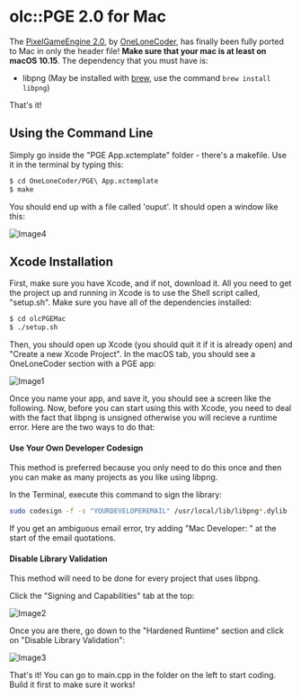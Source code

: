 # olc::PGE 2.0 for Mac

The [PixelGameEngine 2.0](https://github.com/OneLoneCoder/olcPixelGameEngine), by [OneLoneCoder](https://onelonecoder.com/), has finally been fully ported to Mac in only the header file! __Make sure that your mac is at least on macOS 10.15__. The dependency that you must have is:

  - libpng (May be installed with [brew](https://brew.sh/), use the command ```brew install libpng```)

That's it!

## Using the Command Line

Simply go inside the "PGE App.xctemplate" folder - there's a makefile. Use it in the terminal by typing this:

```sh
$ cd OneLoneCoder/PGE\ App.xctemplate
$ make
```

You should end up with a file called 'ouput'. It should open a window like this:

![Image4](https://i.ibb.co/hsz9SMF/Screen-Shot-2019-08-12-at-11-18-52-PM.png)

## Xcode Installation

First, make sure you have Xcode, and if not, download it. All you need to get the project up and running in Xcode is to use the Shell script called, "setup.sh". Make sure you have all of the dependencies installed:

```sh
$ cd olcPGEMac
$ ./setup.sh
```
Then, you should open up Xcode (you should quit it if it is already open) and "Create a new Xcode Project". In the macOS tab, you should see a OneLoneCoder section with a PGE app:

![Image1](https://i.imgur.com/uYUP1xW.png)

Once you name your app, and save it, you should see a screen like the following. Now, before you can start using this with Xcode, you need to deal with the fact that libpng is unsigned otherwise you will recieve a runtime error. Here are the two ways to do that:

#### Use Your Own Developer Codesign

This method is preferred because you only need to do this once and then you can make as many projects as you like using libpng.

In the Terminal, execute this command to sign the library:
```sh
sudo codesign -f -s "YOURDEVELOPEREMAIL" /usr/local/lib/libpng*.dylib
```
If you get an ambiguous email error, try adding "Mac Developer: " at the start of the email quotations.

#### Disable Library Validation

This method will need to be done for every project that uses libpng.

Click the "Signing and Capabilities" tab at the top:

![Image2](https://i.imgur.com/PsQDDqW.jpg)

Once you are there, go down to the "Hardened Runtime" section and click on "Disable Library Validation":

![Image3](https://i.imgur.com/ku48xJZ.jpg)


That's it! You can go to main.cpp in the folder on the left to start coding. Build it first to make sure it works!
